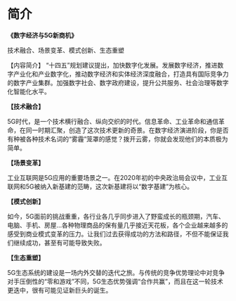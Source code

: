 # 简介

**《数字经济与5G新商机》**

技术融合、场景变革、模式创新、生态重塑

【内容简介】
“十四五”规划建议提出，加快数字化发展。发展数字经济，推进数字产业化和产业数字化，推动数字经济和实体经济深度融合，打造具有国际竞争力的数字产业集群。加强数字社会、数字政府建设，提升公共服务、社会治理等数字化智能化水平。

**【技术融合】**

5G时代，是一个技术横行融合、纵向交织的时代。信息革命、工业革命和通信革命，在同一时期汇聚，创造了这次技术更新的奇景。在数字经济演进阶段，你是否有种被各种技术名词的“雾霾”笼罩的感觉？拨开云雾，你就会发现他们的本质极为简单。

**【场景变革】**

工业互联网是5G应用的重要场景之一。在2020年初的中央政治局会议中，工业互联网和5G被纳入新基建的范畴，这次新基建将以“数字基建”为核心。

**【模式创新】**

如今，5G面前的挑战重重，各行业各几乎同步进入了野蛮成长的瓶颈期，汽车、电脑、手机、房屋…各种物理商品的保有量几乎接近天花板，各个企业越来越多的感受到商业模式变革的压力。让我们过去获得成功的方法和路径，不但不能保证我们继续成功，甚至有可能导致失败。

**【生态重塑】**

5G生态系统的建设是一场内外交替的迭代之旅。与传统的竞争优势理论中对竞争对手压倒性的“零和游戏”不同，5G生态优势强调“合作共赢”，而且在这一轮技术更迭中，很有可能见证新巨头的诞生。

